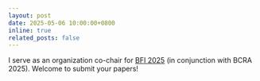 ```yaml
---
layout: post
date: 2025-05-06 10:00:00+0800
inline: true
related_posts: false
---
```


I serve as an organization co-chair for <a href="https://bcra-conf.github.io/2025/calls/call-for-BFI/">BFI 2025</a> (in conjunction with BCRA 2025). Welcome to submit your papers!
